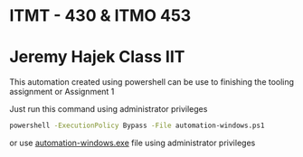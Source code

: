 # ITMT - 430 & ITMO 453
# Jeremy Hajek Class IIT

This automation created using powershell can be use to finishing the tooling assignment or Assignment 1

Just run this command using administrator privileges
``` bash
powershell -ExecutionPolicy Bypass -File automation-windows.ps1
```
or use [automation-windows.exe](https://github.com/enriqueardieanbudiono/itmt-430-automation/raw/main/automation-windows.exe) file using administrator privileges
